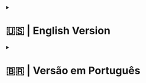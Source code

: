 <details>
<summary><h1><b>🇺🇸 | English Version</b></h1></summary>

# Custom Banner Integration Test

## My Experience on the Project

In this project, I needed to integrate Croct's Personalization Management System (PMS) and created an application to search for addresses using ZIP codes.

### Project Details

- **Technologies Used**: For the implementation, I used Vite, an external API to fetch ZIP codes, and Croct's own SDK.

### Running the Project

To run the project, follow these steps:

1. Clone the repository:
   ```bash
   git clone git@github.com:JulioRugolo/find-your-address.git
   ```

2. Navigate to the project directory:
   ```bash
   cd find-your-address
   ```

3. Run the project in development mode:
   ```bash
   npm run dev
   ```

4. To create a production version, run the command:
   ```bash
   npm run build
   ```

From here, you can access the application running in the development environment or deploy it in production as needed.

### Contact and Feedback

If you have any questions, please don't hesitate to reach out to me.

julio@rugolo.dev

</details>

<details>
<summary><h1><b>🇧🇷 | Versão em Português</b></h1></summary>

# Teste de Integração de Banner Personalizado

## Minha Experiência no Projeto

Nesse projeto precisei integrar o Sistema de Gerenciamento de Personalização da Croct(PMS) e criei uma aplicação para buscar endereços através do CEP.

### Detalhes do Projeto

- **Tecnologias Utilizadas**: Para a implementação, utilizei o Vite, uma API externa para buscar CEPs e a própria SDK da Croct.

### Executando o Projeto

Para executar o projeto, siga os passos abaixo:

1. Clone o repositório:
   ```bash
   git clone git@github.com:JulioRugolo/find-your-address.git
   ```

2. Navegue até o diretório do projeto:
   ```bash
   cd find-your-address
   ```

3. Execute o projeto em modo de desenvolvimento:
   ```bash
   npm run dev
   ```

4. Para criar uma versão de produção, execute o comando:
   ```bash
   npm run build
   ```

A partir daqui, você pode acessar a aplicação em execução no ambiente de desenvolvimento ou implantá-la em produção, conforme necessário.

### Contato e Feedback

Se tiver alguma dúvida, não hesite em entrar em contato comigo.

julio@rugolo.dev

</details>
